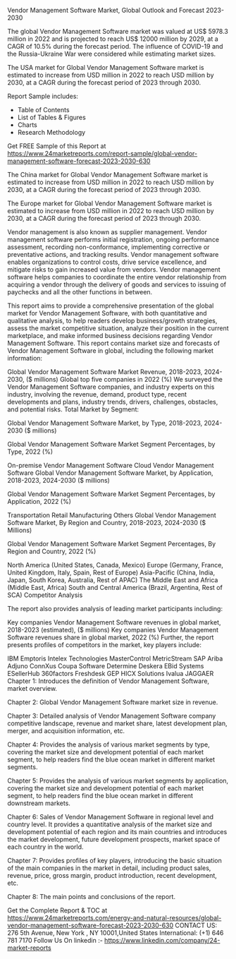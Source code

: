 Vendor Management Software Market, Global Outlook and Forecast 2023-2030

The global Vendor Management Software market was valued at US$ 5978.3 million in 2022 and is projected to reach US$ 12000 million by 2029, at a CAGR of 10.5% during the forecast period. The influence of COVID-19 and the Russia-Ukraine War were considered while estimating market sizes.

The USA market for Global Vendor Management Software market is estimated to increase from USD million in 2022 to reach USD million by 2030, at a CAGR during the forecast period of 2023 through 2030.

Report Sample includes:
- Table of Contents
- List of Tables & Figures
- Charts
- Research Methodology

Get FREE Sample of this Report at https://www.24marketreports.com/report-sample/global-vendor-management-software-forecast-2023-2030-630

The China market for Global Vendor Management Software  market is estimated to increase from USD million in 2022 to reach USD million by 2030, at a CAGR during the forecast period of 2023 through 2030.

The Europe market for Global Vendor Management Software  market is estimated to increase from USD million in 2022 to reach USD million by 2030, at a CAGR during the forecast period of 2023 through 2030.

Vendor management is also known as supplier management. Vendor management software performs initial registration, ongoing performance assessment, recording non-conformance, implementing corrective or preventative actions, and tracking results. Vendor management software enables organizations to control costs, drive service excellence, and mitigate risks to gain increased value from vendors. Vendor management software helps companies to coordinate the entire vendor relationship from acquiring a vendor through the delivery of goods and services to issuing of paychecks and all the other functions in between.

This report aims to provide a comprehensive presentation of the global market for Vendor Management Software, with both quantitative and qualitative analysis, to help readers develop business/growth strategies, assess the market competitive situation, analyze their position in the current marketplace, and make informed business decisions regarding Vendor Management Software. This report contains market size and forecasts of Vendor Management Software in global, including the following market information:

Global Vendor Management Software Market Revenue, 2018-2023, 2024-2030, ($ millions)
Global top five companies in 2022 (%)
We surveyed the Vendor Management Software companies, and industry experts on this industry, involving the revenue, demand, product type, recent developments and plans, industry trends, drivers, challenges, obstacles, and potential risks. Total Market by Segment:

Global Vendor Management Software Market, by Type, 2018-2023, 2024-2030 ($ millions)

Global Vendor Management Software Market Segment Percentages, by Type, 2022 (%)

On-premise Vendor Management Software
Cloud Vendor Management Software
Global Vendor Management Software Market, by Application, 2018-2023, 2024-2030 ($ millions)

Global Vendor Management Software Market Segment Percentages, by Application, 2022 (%)

Transportation
Retail
Manufacturing
Others
Global Vendor Management Software Market, By Region and Country, 2018-2023, 2024-2030 ($ Millions)

Global Vendor Management Software Market Segment Percentages, By Region and Country, 2022 (%)

North America (United States, Canada, Mexico)
Europe (Germany, France, United Kingdom, Italy, Spain, Rest of Europe)
Asia-Pacific (China, India, Japan, South Korea, Australia, Rest of APAC)
The Middle East and Africa (Middle East, Africa)
South and Central America (Brazil, Argentina, Rest of SCA)
Competitor Analysis

The report also provides analysis of leading market participants including:

Key companies Vendor Management Software revenues in global market, 2018-2023 (estimated), ($ millions)
Key companies Vendor Management Software revenues share in global market, 2022 (%)
Further, the report presents profiles of competitors in the market, key players include:

IBM Emptoris
Intelex Technologies
MasterControl
MetricStream
SAP Ariba
Adjuno
ConnXus
Coupa Software
Determine
Deskera
EBid Systems
ESellerHub
360factors
Freshdesk
GEP
HICX Solutions
Ivalua
JAGGAER
Chapter 1: Introduces the definition of Vendor Management Software, market overview.

Chapter 2: Global Vendor Management Software market size in revenue.

Chapter 3: Detailed analysis of Vendor Management Software company competitive landscape, revenue and market share, latest development plan, merger, and acquisition information, etc.

Chapter 4: Provides the analysis of various market segments by type, covering the market size and development potential of each market segment, to help readers find the blue ocean market in different market segments.

Chapter 5: Provides the analysis of various market segments by application, covering the market size and development potential of each market segment, to help readers find the blue ocean market in different downstream markets.

Chapter 6: Sales of Vendor Management Software in regional level and country level. It provides a quantitative analysis of the market size and development potential of each region and its main countries and introduces the market development, future development prospects, market space of each country in the world.

Chapter 7: Provides profiles of key players, introducing the basic situation of the main companies in the market in detail, including product sales, revenue, price, gross margin, product introduction, recent development, etc.

Chapter 8: The main points and conclusions of the report.

Get the Complete Report & TOC at https://www.24marketreports.com/energy-and-natural-resources/global-vendor-management-software-forecast-2023-2030-630
CONTACT US:
276 5th Avenue, New York , NY 10001,United States
International: (+1) 646 781 7170
Follow Us On linkedin :- https://www.linkedin.com/company/24-market-reports
